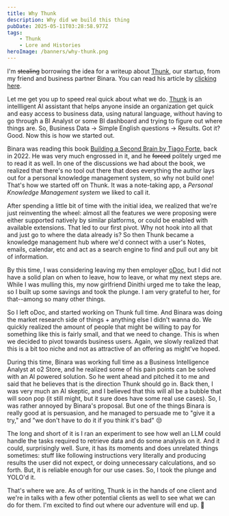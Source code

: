 ```yaml
---
title: Why Thunk
description: Why did we build this thing
pubDate: 2025-05-11T03:28:58.977Z
tags:
    - Thunk
    - Lore and Histories
heroImage: /banners/why-thunk.png
---
```


I'm ~~stealing~~ borrowing the idea for a writeup about [Thunk](https://usethunk.com), our startup, from my friend and business partner Binara. You can read his article by [clicking here](https://binara.xyz/p/why-thunk).

Let me get you up to speed real quick about what we do. [Thunk](https://usethunk.com) 
is an intellligent AI assistant that helps anyone inside an organization get 
quick and easy access to business data, using natural language, without having 
to go through a BI Analyst or some BI dashboard and trying to figure out where 
things are. So, Business Data -> Simple English questions -> Results. Got it? 
Good. Now this is how we started out.

Binara was reading this book [Building a Second Brain by Tiago Forte](https://www.goodreads.com/book/show/59616977-building-a-second-brain), back in 2022. 
He was very much engrossed in it, and he ~~forced~~ politely urged me to read
it as well. In one of the discussions we had about the book, we realized that 
there's no tool out there that does everything the author lays out for a 
personal knowledge management system, so why not build one! That's how we 
started off on Thunk. It was a note-taking app, a *Personal Knowledge Management system* we liked to call it. 

After spending a little bit of time with the initial idea, we realized that 
we're just reinventing the wheel: almost all the features we were proposing 
were either supported natively by similar platforms, or could be enabled with  
available extensions. That led to our first pivot. Why not hook into all that 
and just go to where the data already is? So then Thunk became a knowledge 
management hub where we'd connect with a user's Notes, emails, calendar, etc 
and act as a search engine to find and pull out any bit of information.

By this time, I was considering leaving my then employer [oDoc](https://odoc.life),
but I did not have a solid plan on when to leave, how to leave, or what my next 
steps are. While I was mulling this, my now girlfriend Dinithi urged me to take 
the leap, so I built up some savings and took the plunge. I am very grateful to 
her, for that--among so many other things.

So I left oDoc, and started working on Thunk full time. And Binara was doing 
the market research side of things + anything else I didn't wanna do. We 
quickly realized the amount of people that might be willing to pay for 
something like this is fairly small, and that we need to change. This is when 
we decided to pivot towards business users. Again, we slowly realized that this 
is a bit too niche and not as attractive of an offering as might've hoped.

During this time, Binara was working full time as a Business Intelligence 
Analyst at o2 Store, and he realized some of his pain points can be solved with an AI powered solution. So he went ahead and pitched it to me and 
said that he believes that is the direction Thunk should go in. Back then, I 
was very much an AI skeptic, and I believed that this will all be 
a bubble that will soon pop (it still might, but it sure does have some real 
use cases). So, I was rather annoyed by Binara's proposal. But one of the 
things Binara is really good at is persuasion, and he managed to persuade me to 
"give it a try," and "we don't have to do it if you think it's bad" 😒

The long and short of it is I ran an experiment to see how well an 
LLM could handle the tasks required to retrieve data and do some analysis on 
it. And it could, surprisingly well. Sure, it has its moments and does 
unrelated things sometimes: stuff like following instructions very literally 
and producing results the user did not expect, or doing unnecessary 
calculations, and so forth. But, it is reliable enough for our use cases. So, I 
took the plunge and YOLO'd it.

That's where we are. As of writing, Thunk is in the hands of one client and 
we're in talks with a few other potential clients as well to see what we can do 
for them. I'm excited to find out where our adventure will end up. 🚀